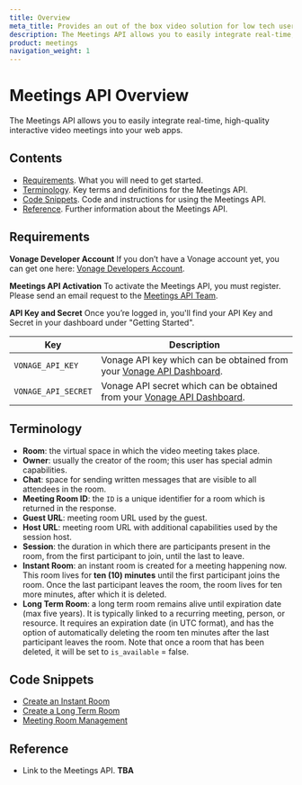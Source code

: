 ```yaml
---
title: Overview
meta_title: Provides an out of the box video solution for low tech users.
description: The Meetings API allows you to easily integrate real-time, high-quality interactive video meetings into your web apps
product: meetings
navigation_weight: 1
---
```


# Meetings API Overview

The Meetings API allows you to easily integrate real-time, high-quality interactive video meetings into your web apps.

## Contents

* [Requirements](#requirements). What you will need to get started.
* [Terminology](#Terminology). Key terms and definitions for the Meetings API.
* [Code Snippets](#code-snippets). Code and instructions for using the Meetings API.
* [Reference](#reference). Further information about the Meetings API.

## Requirements

**Vonage Developer Account** If you don’t have a Vonage account yet, you can get one  here: [Vonage Developers Account](https://dashboard.nexmo.com/sign-up).

**Meetings API Activation** To activate the Meetings API, you must register. Please send an email request to the [Meetings API Team](mailto:meetings-api@vonage.com).

**API Key and Secret** Once you’re logged in, you'll find your API Key and Secret in your dashboard under "Getting Started".

Key | Description
-- | --
`VONAGE_API_KEY` | Vonage API key which can be obtained from your [Vonage API Dashboard](https://dashboard.nexmo.com).
`VONAGE_API_SECRET` | Vonage API secret which can be obtained from your [Vonage API Dashboard](https://dashboard.nexmo.com).

## Terminology

* **Room**: the virtual space in which the video meeting takes place.
* **Owner**: usually the creator of the room; this user has special admin capabilities.
* **Chat**: space for sending written messages that are visible to all attendees in the room.
* **Meeting Room ID**: the ``ID`` is a unique identifier for a room which is returned in the response.
* **Guest URL**: meeting room URL used by the guest.
* **Host URL**: meeting room URL with additional capabilities used by the session host.
* **Session**: the duration in which there are participants present in the room, from the first participant to join, until the last to leave.  
* **Instant Room**: an instant room is created for a meeting happening now. This room lives for **ten (10) minutes** until the first participant joins the room. Once the last participant leaves the room, the room lives for ten more minutes, after which it is deleted.
* **Long Term Room**: a long term room remains alive until expiration date (max five years). It is typically linked to a recurring meeting, person, or resource.
It requires an expiration date (in UTC format), and has the option of automatically deleting the room ten minutes after the last participant leaves the room.
Note that once a room that has been deleted, it will be set to `is_available` = false.

## Code Snippets

* [Create an Instant Room](code-snippets/create-instant-room)
* [Create a Long Term Room](code-snippets/create-long-term-room)
* [Meeting Room Management](code-snippets/room-management)

## Reference

* Link to the Meetings API. **TBA**
